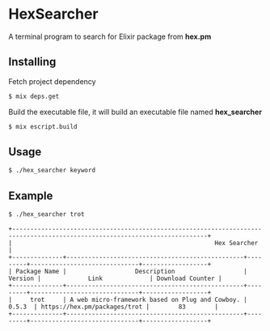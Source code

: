 # HexSearcher
A terminal program to search for Elixir package from **hex.pm**

## Installing
Fetch project dependency

```bash
$ mix deps.get
```

Build the executable file, it will build an executable file named **hex_searcher**

```bash
$ mix escript.build
```

## Usage
```bash
$ ./hex_searcher keyword
```

## Example

```bash
$ ./hex_searcher trot
```

```
+----------------------------------------------------------------------------------------------------------------------------+
|                                                        Hex Searcher                                                        |
+--------------+-------------------------------------------------+---------+------------------------------+------------------+
| Package Name |                   Description                   | Version |             Link             | Download Counter |
+--------------+-------------------------------------------------+---------+------------------------------+------------------+
|     trot     | A web micro-framework based on Plug and Cowboy. |  0.5.3  | https://hex.pm/packages/trot |        83        |
+--------------+-------------------------------------------------+---------+------------------------------+------------------+
```


